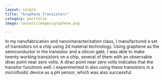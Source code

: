 ```yaml
---
layout: single
title: "Graphene Transistors"
category: portfolio
image: /assets/images/graphene.png

---
```


In my nanofabrication and nanocharacterization class, I manufactured a set of transistors on a chip using 2d material technology. Using graphene as the semiconductor in the transistor and a silicon gate, I was able to make twenty working transistors on a chip, several of them with an observable dirac point near zero volts. A dirac point near zero volts indicates that the transitor functions well. I experimented in also using these transistors in a microfluidic device as a pH sensor, which was also successful.